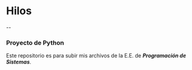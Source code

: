 # Hilos
--
### Proyecto de Python
Este repositorio es para subir mis archivos de la E.E. de ***Programación de Sistemas***.
